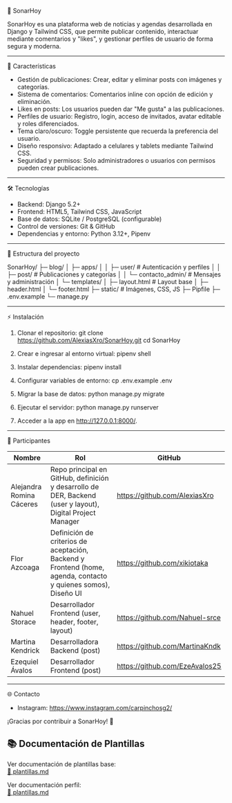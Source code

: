 🌟 SonarHoy

SonarHoy es una plataforma web de noticias y agendas desarrollada en Django y Tailwind CSS, que permite publicar contenido, interactuar mediante comentarios y "likes", y gestionar perfiles de usuario de forma segura y moderna.

---

🚀 Características

- Gestión de publicaciones: Crear, editar y eliminar posts con imágenes y categorías.
- Sistema de comentarios: Comentarios inline con opción de edición y eliminación.
- Likes en posts: Los usuarios pueden dar "Me gusta" a las publicaciones.
- Perfiles de usuario: Registro, login, acceso de invitados, avatar editable y roles diferenciados.
- Tema claro/oscuro: Toggle persistente que recuerda la preferencia del usuario.
- Diseño responsivo: Adaptado a celulares y tablets mediante Tailwind CSS.
- Seguridad y permisos: Solo administradores o usuarios con permisos pueden crear publicaciones.

---

🛠 Tecnologías

- Backend: Django 5.2+
- Frontend: HTML5, Tailwind CSS, JavaScript
- Base de datos: SQLite / PostgreSQL (configurable)
- Control de versiones: Git & GitHub
- Dependencias y entorno: Python 3.12+, Pipenv

---

📂 Estructura del proyecto

SonarHoy/
├─ blog/
│  ├─ apps/
│  │  ├─ user/          # Autenticación y perfiles
│  │  ├─ post/          # Publicaciones y categorías
│  │  └─ contacto_admin/ # Mensajes y administración
│  └─ templates/
│     ├─ layout.html     # Layout base
│     ├─ header.html
│     └─ footer.html
├─ static/              # Imágenes, CSS, JS
├─ Pipfile
├─ .env.example
└─ manage.py

---

⚡ Instalación

1. Clonar el repositorio:
git clone https://github.com/AlexiasXro/SonarHoy.git
cd SonarHoy

2. Crear e ingresar al entorno virtual:
pipenv shell

3. Instalar dependencias:
pipenv install

4. Configurar variables de entorno:
cp .env.example .env

5. Migrar la base de datos:
python manage.py migrate

6. Ejecutar el servidor:
python manage.py runserver

7. Acceder a la app en http://127.0.0.1:8000/.

---

👥 Participantes

Nombre                        | Rol                                                                                                            | GitHub
-------------------------------|--------------------------------                                                                               |-------------------------------
Alejandra Romina Cáceres       | Repo principal en GitHub, definición y desarrollo de DER, Backend (user y layout), Digital Project Manager    | https://github.com/AlexiasXro
Flor Azcoaga                   | Definición de criterios de aceptación, Backend y Frontend (home, agenda, contacto y quienes somos), Diseño UI | https://github.com/xikiotaka
Nahuel Storace                 | Desarrollador Frontend (user, header, footer, layout)                                                         | https://github.com/Nahuel-srce
Martina Kendrick               | Desarrolladora Backend (post)                                                                                 | https://github.com/MartinaKndk
Ezequiel Ávalos                | Desarrollador Frontend (post)                                                                                 | https://github.com/EzeAvalos25

---

🌐 Contacto

- Instagram: https://www.instagram.com/carpinchosg2/

¡Gracias por contribuir a SonarHoy! 🚀


## 📚 Documentación de Plantillas

Ver documentación de plantillas base:  
[📄 plantillas.md](/docs/plantillas.md)

Ver documentación perfil:  
[📄 plantillas.md](/docs/perfil_usuario.md)
